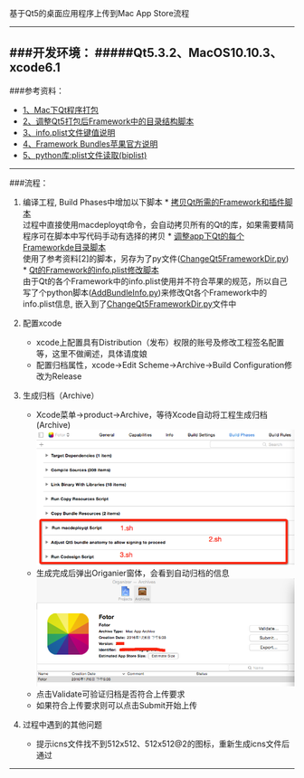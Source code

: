 基于Qt5的桌面应用程序上传到Mac App Store流程

---
###开发环境：
#####Qt5.3.2、MacOS10.10.3、xcode6.1
---

###参考资料：
* [1、Mac下Qt程序打包](http://www.sollyu.com/mac-qt-program-released/)
* [2、调整Qt5打包后Framework中的目录结构脚本](https://gist.github.com/kingcheez/6154462d7734e0c0f3a4)
* [3、info.plist文件键值说明](http://my.oschina.net/u/727843/blog/392824)
* [4、Framework Bundles苹果官方说明](https://developer.apple.com/library/mac/documentation/MacOSX/Conceptual/BPFrameworks/Concepts/FrameworkAnatomy.html)
* [5、python库:plist文件读取(biplist)](https://github.com/wooster/biplist)

---
###流程：
1.    编译工程, Build Phases中增加以下脚本
	* [拷贝Qt所需的Framework和插件脚本](https://github.com/PatchLion/Qt5AppPushToMacAppStore/blob/master/1.sh)<br/>过程中直接使用macdeployqt命令，会自动拷贝所有的Qt的库，如果需要精简程序可在脚本中写代码手动有选择的拷贝 
	* [调整app下Qt的每个Frameworkde目录脚本](https://github.com/PatchLion/Qt5AppPushToMacAppStore/blob/master/2.sh)<br/>使用了参考资料[2]的脚本，另存为了py文件([ChangeQt5FrameworkDir.py](https://github.com/PatchLion/Qt5AppPushToMacAppStore/blob/master/ChangeQt5FrameworkDir.py))<br/>
	* [Qt的Framework的info.plist修改脚本](https://github.com/PatchLion/Qt5AppPushToMacAppStore/blob/master/3.sh)<br/>
由于Qt的各个Framework中的info.plist使用并不符合苹果的规范，所以自己写了个python脚本([AddBundleInfo.py](https://github.com/PatchLion/Qt5AppPushToMacAppStore/blob/master/AddBundleInfo.py))来修改Qt各个Framework中的info.plist信息, 嵌入到了[ChangeQt5FrameworkDir.py](https://github.com/PatchLion/Qt5AppPushToMacAppStore/blob/master/ChangeQt5FrameworkDir.py)文件中

2. 配置xcode<br/>
	* xcode上配置具有Distribution（发布）权限的账号及修改工程签名配置等，这里不做阐述，具体请度娘
	* 配置归档属性，xcode->Edit Scheme->Archive->Build Configuration修改为Release


3. 生成归档（Archive）
	* Xcode菜单->product->Archive，等待Xcode自动将工程生成归档(Archive)<br/>
	![Alt text](https://github.com/PatchLion/Qt5AppPushToMacAppStore/blob/master/BulidPhases.png)
	* 生成完成后弹出Origanier窗体，会看到自动归档的信息<br/>
	![Alt text](https://github.com/PatchLion/Qt5AppPushToMacAppStore/blob/master/Organizer.png)
	* 点击Validate可验证归档是否符合上传要求
	* 如果符合上传要求则可以点击Submit开始上传
	
4. 过程中遇到的其他问题
	* 提示icns文件找不到512x512、512x512@2的图标，重新生成icns文件后通过

---
